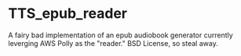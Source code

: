 # TTS_epub_reader
A fairy bad implementation of an epub audiobook generator currently leverging AWS Polly as the "reader." BSD License, so steal away.
